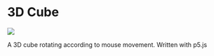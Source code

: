 # 3D Cube
<img src="https://github.com/michaelkolesidis/3d-cube/blob/main/3d-cube-screenshot.png">

A 3D cube rotating according to mouse movement. 
Written with p5.js
